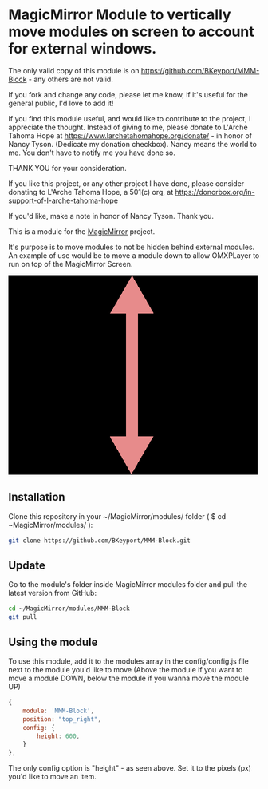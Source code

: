 # MagicMirror Module to vertically move modules on screen to account for external windows.

The only valid copy of this module is on https://github.com/BKeyport/MMM-Block - any others are not valid. 

If you fork and change any code, please let me know, if it's useful for the general public, I'd love to add it!

If you find this module useful, and would like to contribute to the project, I appreciate the thought. Instead of giving to me, please donate to L'Arche Tahoma Hope at https://www.larchetahomahope.org/donate/ - in honor of Nancy Tyson. (Dedicate my donation checkbox). Nancy means the world to me. You don't have to notify me you have done so.

THANK YOU for your consideration.

If you like this project, or any other project I have done, please consider donating to L'Arche Tahoma Hope, a 501(c) org, at https://donorbox.org/in-support-of-l-arche-tahoma-hope

If you'd like, make a note in honor of Nancy Tyson. Thank you. 

This is a module for the [MagicMirror](https://github.com/MagicMirrorOrg/MagicMirror) project. 

It's purpose is to move modules to not be hidden behind external modules. An example of use would be to move a module down to allow OMXPLayer to run on top of the MagicMirror Screen. 

![Screenshot](example.png)

## Installation

Clone this repository in your ~/MagicMirror/modules/ folder ( $ cd ~MagicMirror/modules/ ):

``` bash
git clone https://github.com/BKeyport/MMM-Block.git
```
## Update

Go to the module's folder inside MagicMirror modules folder and pull the latest version from GitHub:

``` bash
cd ~/MagicMirror/modules/MMM-Block
git pull
```

## Using the module

To use this module, add it to the modules array in the config/config.js file next to the module you'd like to move 
(Above the module if you want to move a module DOWN, below the module if you wanna move the module UP)

``` js
{ 
	module: 'MMM-Block',
	position: "top_right",
	config: {
		height: 600,
	}
},
```

The only config option is "height" - as seen above. Set it to the pixels (px) you'd like to move an item. 


